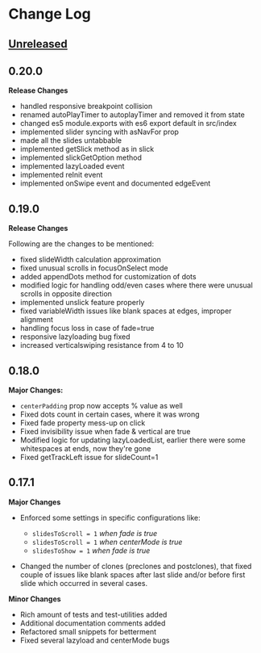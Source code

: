 # Change Log

## [Unreleased](https://github.com/akiran/react-slick/tree/HEAD)


## 0.20.0

**Release Changes**

- handled responsive breakpoint collision
- renamed autoPlayTimer to autoplayTimer and removed it from state
- changed es5 module.exports with es6 export default in src/index
- implemented slider syncing with asNavFor prop
- made all the slides untabbable
- implemented getSlick method as in slick
- implemented slickGetOption method
- implemented lazyLoaded event
- implemented reInit event
- implemented onSwipe event and documented edgeEvent


## 0.19.0

**Release Changes**

Following are the changes to be mentioned:

- fixed slideWidth calculation approximation
- fixed unusual scrolls in focusOnSelect mode
- added appendDots method for customization of dots
- modified logic for handling odd/even cases where there were unusual scrolls in opposite direction
- implemented unslick feature properly
- fixed variableWidth issues like blank spaces at edges, improper alignment
- handling focus loss in case of fade=true
- responsive lazyloading bug fixed
- increased verticalswiping resistance from 4 to 10


## 0.18.0

**Major Changes:**

- `centerPadding` prop now accepts % value as well
- Fixed dots count in certain cases, where it was wrong
- Fixed fade property mess-up on click
- Fixed invisibility issue when fade & vertical are true
- Modified logic for updating lazyLoadedList, earlier there were some whitespaces at ends, now they're gone
- Fixed getTrackLeft issue for slideCount=1


## 0.17.1

**Major Changes**

* Enforced some settings in specific configurations like:
  - `slidesToScroll = 1` *when fade is true*
  - `slidesToScroll = 1` *when centerMode is true*
  - `slidesToShow = 1` *when fade is true*

* Changed the number of clones (preclones and postclones), that fixed couple of issues like blank spaces after last slide and/or before first slide which occurred in several cases.


**Minor Changes**

- Rich amount of tests and test-utilities added
- Additional documentation comments added
- Refactored small snippets for betterment
- Fixed several lazyload and centerMode bugs